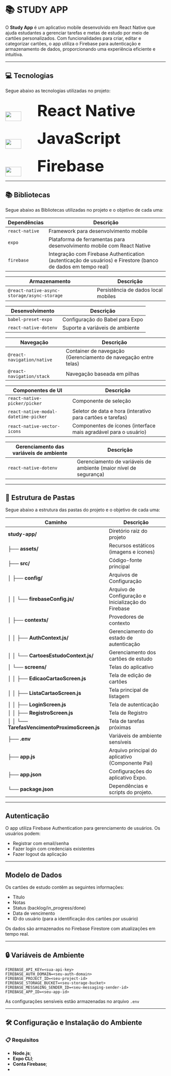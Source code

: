 # 📚 STUDY APP

O **Study App** é um aplicativo mobile desenvolvido em React Native que ajuda estudantes a gerenciar tarefas e metas de estudo por meio de cartões personalizados. Com funcionalidades para criar, editar e categorizar cartões, o app utiliza o Firebase para autenticação e armazenamento de dados, proporcionando uma experiência eficiente e intuitiva.

---

## 💻 Tecnologias

Segue abaixo as tecnologias utilizadas no projeto:

<div align="left">
  <p><img align="middle" height="30" width="50" src="https://cdn.jsdelivr.net/gh/devicons/devicon@latest/icons/react/react-original.svg" /> <strong style="font-size: 50px;">ㅤReact Native</strong></p>
  <p><img align="middle" height="30" width="50" src="https://cdn.jsdelivr.net/gh/devicons/devicon@latest/icons/javascript/javascript-plain.svg" /> <strong style="font-size: 50px;">ㅤJavaScript</strong></p>
  <p><img align="middle" height="30" width="50" src="https://cdn.jsdelivr.net/gh/devicons/devicon@latest/icons/firebase/firebase-original.svg" /> <strong style="font-size: 50px;">ㅤFirebase</strong></p>
</div>

---

## 📚 Bibliotecas

Segue abaixo as Bibliotecas utilizadas no projeto e o objetivo de cada uma:

| Dependências                                 | Descrição                                                                                                            |
|----------------------------------------------|----------------------------------------------------------------------------------------------------------------------|
| `react-native`                               | Framework para desenvolvimento mobile                                                                                |
| `expo`                                       | Plataforma de ferramentas para desenvolvimento mobile com React Native                                               |
| `firebase`                                   | Integração com Firebase Authentication (autenticação de usuários) e Firestore (banco de dados em tempo real)         |

| Armazenamento                                | Descrição                                  |
|----------------------------------------------|--------------------------------------------|
| `@react-native-async-storage/async-storage`  | Persistência de dados local mobiles        |

| Desenvolvimento                              | Descrição                                  |
|----------------------------------------------|--------------------------------------------|
| `babel-preset-expo`                          | Configuração do Babel para Expo            |
| `react-native-dotenv`                        | Suporte a variáveis de ambiente            | 

| Navegação                                    | Descrição                                                                 |
|----------------------------------------------|---------------------------------------------------------------------------|
| `@react-navigation/native`                   | Container de navegação (Gerenciamento de navegação entre telas)           |
| `@react-navigation/stack`                    | Navegação baseada em pilhas                                               |

| Componentes de UI                            | Descrição                                                                 |
|----------------------------------------------|---------------------------------------------------------------------------|
| `react-native-picker/picker`                 | Componente de seleção                                                     |
| `react-native-modal-datetime-picker`         | Seletor de data e hora (interativo para cartões e tarefas)                |
| `react-native-vector-icons`                  | Componentes de ícones (interface mais agradável para o usuário)           |

| Gerenciamento das variáveis de ambiente      | Descrição                                                                 |
|----------------------------------------------|---------------------------------------------------------------------------|
| `react-native-dotenv`                        | Gerenciamento de variáveis de ambiente (maior nível de segurança)         |

---

## 📂 Estrutura de Pastas
Segue abaixo a estrutura das pastas do projeto e o objetivo de cada uma:

| Caminho                                           | Descrição                                                         |
|---------------------------------------------------|-------------------------------------------------------------------|
| **study-app/**                                    | Diretório raiz do projeto                                         |
| ├── **assets/**                                   | Recursos estáticos (imagens e ícones)                             |
| ├── **src/**                                      | Código-fonte principal                                            |
| │   ├── **config/**                               | Arquivos de Configuração                                          |
| │   │   └── **firebaseConfig.js/**                | Arquivo de Configuração e Inicialização do Firebase               |
| │   ├── **contexts/**                             | Provedores de contexto                                            |
| │   │   ├── **AuthContext.js/**                   | Gerenciamento do estado de autenticação                           |
| │   │   └── **CartoesEstudoContext.js/**          | Gerenciamento dos cartões de estudo                               |
| │   └── **screens/**                              | Telas do aplicativo                                               |
| │   │   ├── **EdicaoCartaoScreen.js**             | Tela de edição de cartões                                         |
| │   │   ├── **ListaCartaoScreen.js**              | Tela principal de listagem                                        |
| │   │   ├── **LoginScreen.js**                    | Tela de autenticação                                              |
| │   │   ├── **RegistroScreen.js**                 | Tela de Registro                                                  |
| │   │   └── **TarefasVencimentoProximoScreen.js** | Tela de tarefas próximas                                          |
| ├── **.env**                                      | Variáveis de ambiente sensíveis                                   |
| ├── **app.js**                                    | Arquivo principal do aplicativo (Componente Pai)                  |
| ├── **app.json**                                  | Configurações do aplicativo Expo.                                 |
| └── **package.json**                              | Dependências e scripts do projeto.                                |

---

## Autenticação

O app utiliza Firebase Authentication para gerenciamento de usuários. Os usuários podem:
- Registrar com email/senha
- Fazer login com credenciais existentes
- Fazer logout da aplicação

---
## Modelo de Dados

Os cartões de estudo contêm as seguintes informações:
- Título
- Notas
- Status (backlog/in_progress/done)
- Data de vencimento
- ID do usuário (para a identificação dos cartões por usuário)

Os dados são armazenados no Firebase Firestore com atualizações em tempo real.

---

## 🔒 Variáveis de Ambiente
```env
FIREBASE_API_KEY=<sua-api-key>
FIREBASE_AUTH_DOMAIN=<seu-auth-domain>
FIREBASE_PROJECT_ID=<seu-project-id>
FIREBASE_STORAGE_BUCKET=<seu-storage-bucket>
FIREBASE_MESSAGING_SENDER_ID=<seu-messaging-sender-id>
FIREBASE_APP_ID=<seu-app-id>
```
As configurações sensíveis estão armazenadas no arquivo `.env`

---

## 🛠 Configuração e Instalação do Ambiente

### 📋 Requisitos

- **Node.js**;
- **Expo CLI**;
- **Conta Firebase**;
- 

